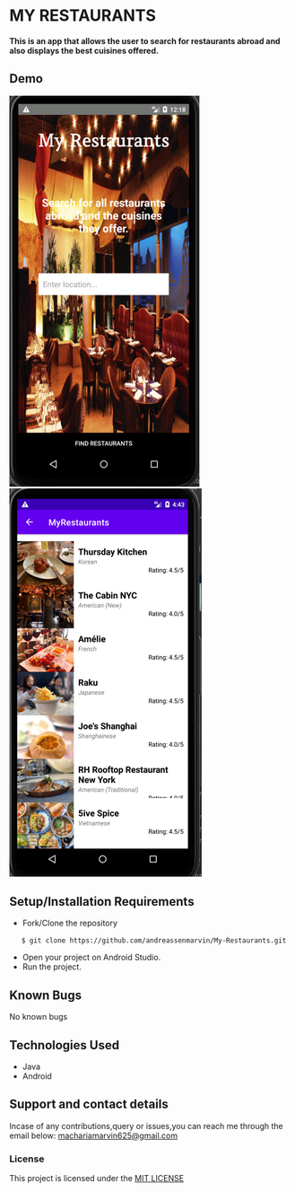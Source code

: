 # MY RESTAURANTS
#### This is an app that allows the user to search for restaurants abroad and also displays the best cuisines offered.

## Demo
![App image](app/src/Assets/README/s1.png)
![App image](app/src/Assets/README/s2.png)

## Setup/Installation Requirements
* Fork/Clone the repository
```
   $ git clone https://github.com/andreassenmarvin/My-Restaurants.git
```
* Open your project on Android Studio.
* Run the project.

## Known Bugs
No known bugs
## Technologies Used
* Java
* Android
## Support and contact details
Incase of any contributions,query or issues,you can reach me through the email below:
machariamarvin625@gmail.com
### License
This project is licensed under the [MIT LICENSE](https://github.com/andreassenmarvin/My-Restaurants/blob/master/LICENSE) 
